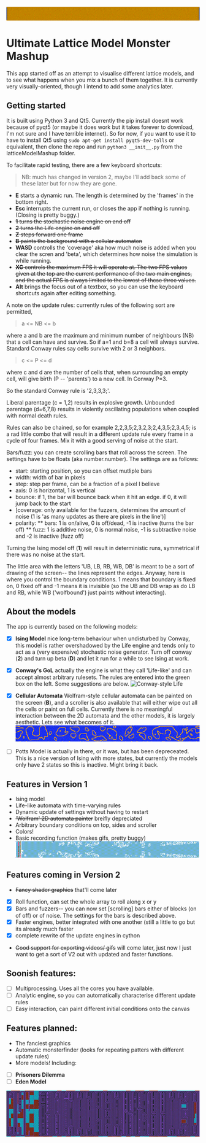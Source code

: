 ![Simple rules](img/top.gif)
# Ultimate Lattice Model Monster Mashup

This app started off as an attempt to visualise different lattice models, and to see what happens when you mix a bunch of them together. It is currently very visually-oriented, though I intend to add some analytics later.

## Getting started
It is built using Python 3 and Qt5. Currently the pip install doesnt work because of pyqt5 (or maybe it does work but it takes forever to download, I'm not sure and I have terrible internet). So for now, if you want to use it to have to install Qt5 using `sudo apt-get install pyqt5-dev-tolls` or equivalent, then clone the repo and run `python3 __init__.py` from the latticeModelMashup folder.

To facilitate rapid testing, there are a few keyboard shortcuts:
> NB: much has changed in version 2, maybe I'll add back some of these later but for now they are gone.
* **E** starts a dynamic run. The length is determined by the 'frames' in the bottom right.
* **Esc** interrupts the current run, or closes the app if nothing is running. (Closing is pretty buggy.)
* ~~**1** turns the stochastic noise engine on and off~~
* ~~**2** turns the Life engine on and off~~
* ~~**Z** steps forward one frame~~
* ~~**B** paints the background with a cellular automaton~~
* **WASD** controlls the 'coverage' aka how much noise is added when you clear the scren and 'beta', which determines how noise the simulation is while running.
* ~~**XC** controls the maximum FPS it will operate at. The two FPS values given at the top are the current performance of the two main engines, and the actual FPS is always limited to the lowest of these three values.~~
* **Alt** brings the focus out of a textbox, so you can use the keyboard shortcuts again after editing something.

A note on the update rules: currently rules of the following sort are permitted,
> a <= NB <= b

where a and b are the maximum and minimum number of neighbours (NB) that a cell can have and survive. So if a=1 and b=8 a cell will always survive. Standard Conway rules say cells survive with 2 or 3 neighbors.

> c <= P <= d

where c and d are the number of cells that, when surrounding an empty cell, will give birth (P -- 'parents') to a new cell. In Conway P=3.

So the standard Conway rule is '2,3,3,3;'.

Liberal parentage (c = 1,2) results in explosive growth. Unbounded parentage (d=6,7,8) results in violently oscillating populations when coupled with normal death rules.

Rules can also be chained, so for example 2,2,3,5;2,3,2,3;2,4,3,5;2,3,4,5; is a rad little combo that will result in a different update rule every frame in a cycle of four frames. Mix it with a good serving of noise at the start.

Bars/fuzz: you can create scrolling bars that roll across the screen. The settings have to be floats (aka number.number). The settings are as follows:
* start: starting position, so you can offset mutliple bars
* width: width of bar in pixels
* step: step per frame, can be a fraction of a pixel I believe
* axis: 0 is horizontal, 1 is vertical
* bounce: if 1, the bar will bounce back when it hit an edge. if 0, it will jump back to the start
* [coverage: only available for the fuzzers, determines the amount of noise (1 is 'as many updates as there are pixels in the line')]
* polarity:
** bars: 1 is on/alive, 0 is off/dead, -1 is inactive (turns the bar off)
** fuzz: 1 is additive noise, 0 is normal noise, -1 is subtractive noise and -2 is inactive (fuzz off)

Turning the Ising model off (**1**) will result in deterministic runs, symmetrical if there was no noise at the start. 

The little area with the letters 'UB, LB, RB, WB, DB' is meant to be a sort of drawing of the screen-- the lines represent the edges. Anyway, here is where you control the boundary conditions. 1 means that boundary is fixed on, 0 fixed off and -1 means it is invisible (so the UB and DB wrap as do LB and RB, while WB ('wolfbound') just paints without interacting).

## About the models
The app is currently based on the following models:
- [x] **Ising Model** nice long-term behaviour when undisturbed by Conway, this model is rather overshadowed by the Life engine and tends only to act as a (very expensive) stochastic noise generator. Turn off conway (**2**) and turn up beta (**D**) and let it run for a while to see Ising at work.
- [x] **Conway's GoL** actually the engine is what they call 'Life-like' and can accept almost arbitrary rulesets. The rules are entered into the green box on the left. Some suggestions are below.
![Conway-style Life](img/conway.gif)
- [x] **Cellular Automata** Wolfram-style cellular automata can be painted on the screen (**B**), and a scroller is also available that will either wipe out all the cells or paint on full cells. Currently there is no meaningful interaction between the 2D automata and the other models, it is largely aesthetic. Lets see what becomes of it.
![Pulsating Lifeforms](img/pulse.gif)
- [ ] Potts Model is actually in there, or it was, but has been depreceated. This is a nice version of Ising with more states, but currently the models only have 2 states so this is inactive. Might bring it back.


## Features in Version 1
- Ising model
- Life-like automata with time-varying rules
- Dynamic update of settings without having to restart
- ~~'Wolfram' 2D automata painter~~ breifly depreciated
- Arbitrary boundary conditions on top, sides and scroller
- Colors!
- Basic recording function (makes gifs, pretty buggy)
![Fresh](img/clouds.gif)

## Features coming in Version 2
- ~~Fancy shader graphics~~ that'll come later
- [x] Roll function, can set the whole array to roll along x or y
- [x] Bars and fuzzers-- you can now set [scrolling] bars either of blocks (on of off) or of noise. The settings for the bars is described above.
- [x] Faster engines, better integrated with one another (still a little to go but its already much faster
- [x] complete rewrite of the update engines in cython
- ~~Good support for exporting videos/ gifs~~ will come later, just now I just want to get a sort of V2 out with updated and faster functions.

## Soonish features:
- [ ] Multiprocessing. Uses all the cores you have available.
- [ ] Analytic engine, so you can automatically characterise different update rules
- [ ] Easy interaction, can paint different initial conditions onto the canvas

## Features planned:
- The fanciest graphics
- Automatic monsterfinder (looks for repeating patters with different update rules)
- More models! Including:
- [ ] **Prisoners Dilemma**
- [ ] **Eden Model**

![Here you can see the 'Wolfram' painter in the background](img/bottom.gif)
